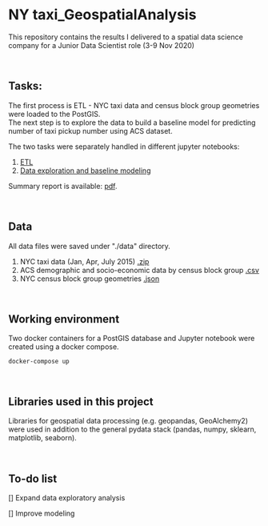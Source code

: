 # NY taxi_GeospatialAnalysis
This repository contains the results I delivered to a spatial data science company for a Junior Data Scientist role (3-9 Nov 2020)

<br>

## Tasks:
The first process is ETL - NYC taxi data and census block group geometries were loaded to the PostGIS.<br>
The next step is to explore the data to build a baseline model for predicting number of taxi pickup number using ACS dataset.

The two tasks were separately handled in different jupyter notebooks:
1. [ETL](https://github.com/soyhyoj/CARTO-JuniorDSTest/blob/main/notebooks/1.ETL.ipynb)
2. [Data exploration and baseline modeling](https://github.com/soyhyoj/CARTO-JuniorDSTest/blob/main/notebooks/2.EDA%2Bbaseline.ipynb)

Summary report is available: [pdf](https://github.com/soyhyoj/CARTO-JuniorDSTest/blob/main/Summary_Report.pdf).

<br>

## Data
All data files were saved under "./data" directory.

1. NYC taxi data (Jan, Apr, July 2015) [.zip](https://storage.googleapis.com/hiring-test/data.zip)
2. ACS demographic and socio-economic data by census block group [.csv](https://storage.3.googleapis.com/hiring-test/nyc_acs_demographics.csv)
3. NYC census block group geometries [.json](https://storage.googleapis.com/hiring-test/nyc_cbg_geoms.geojson)

<br>

## Working environment
Two docker containers for a PostGIS database and Jupyter notebook were created using a docker compose.

```
docker-compose up
```
<br>

## Libraries used in this project
Libraries for geospatial data processing (e.g. geopandas, GeoAlchemy2) were used in addition to the general pydata stack (pandas, numpy, sklearn, matplotlib, seaborn).

<br>

## To-do list
[] Expand data exploratory analysis

[] Improve modeling
